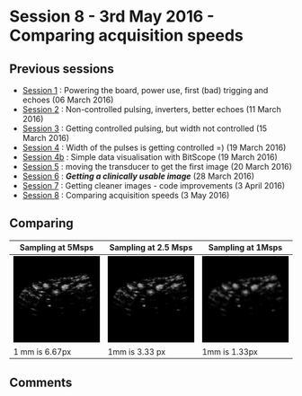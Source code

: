 # Session 8 - 3rd May 2016 - Comparing acquisition speeds

## Previous sessions

- [Session 1](/worklog/Session_1.md) : Powering the board, power use, first (bad) trigging and echoes (06 March 2016)
- [Session 2](/worklog/Session_2.md) : Non-controlled pulsing, inverters, better echoes (11 March 2016)
- [Session 3](/worklog/Session_3.md) : Getting controlled pulsing, but width not controlled (15 March 2016)
- [Session 4](/worklog/Session_4.md) : Width of the pulses is getting controlled =) (19 March 2016)
- [Session 4b](/worklog/Session_4b.md) : Simple data visualisation with BitScope (19 March 2016)
- [Session 5](/worklog/Session_5.md) : moving the transducer to get the first image (20 March 2016)
- [Session 6](/worklog/Session_6.md) : ***Getting a clinically usable image*** (28 March 2016)
- [Session 7](/worklog/Session_7.md) : Getting cleaner images - code improvements  (3 April 2016)
- [Session 8](/worklog/Session_8.md) : Comparing acquisition speeds (3 May 2016)

## Comparing

|Sampling at 5Msps|Sampling at 2.5 Msps|Sampling at 1Msps|
|----|----|----|
|![5Msps](/worklog/Images/Session_8/2c10128b362d2e1652c1b97111ba0ae2.data-DEC1-SC-4T.normalized_zoom.png)|![2.5Msps](/worklog/Images/Session_8/2c10128b362d2e1652c1b97111ba0ae2.data-DEC2-SC-4T.normalized_zoom.png)|![1Msps](/worklog/Images/Session_8/2c10128b362d2e1652c1b97111ba0ae2.data-DEC5-SC-4T.normalized_zoom.png)|
| 1 mm is 6.67px | 1mm is 3.33 px| 1mm is 1.33px|

## Comments
